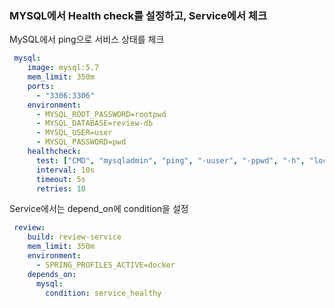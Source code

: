 ### MYSQL에서 Health check를 설정하고, Service에서 체크
MySQL에서 ping으로 서비스 상태를 체크
```yaml
 mysql:
    image: mysql:5.7
    mem_limit: 350m
    ports:
      - "3306:3306"
    environment:
      - MYSQL_ROOT_PASSWORD=rootpwd
      - MYSQL_DATABASE=review-db
      - MYSQL_USER=user
      - MYSQL_PASSWORD=pwd
    healthcheck:
      test: ["CMD", "mysqladmin", "ping", "-uuser", "-ppwd", "-h", "localhost"]
      interval: 10s
      timeout: 5s
      retries: 10
```

Service에서는 depend_on에 condition을 설정
```yaml
 review:
    build: review-service
    mem_limit: 350m
    environment:
      - SPRING_PROFILES_ACTIVE=docker
    depends_on:
      mysql:
        condition: service_healthy
```
